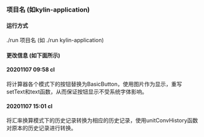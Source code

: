 ### 项目名 (如kylin-application)

#### 运行方式
./run 项目名 (如 ./run kylin-application)

#### 更改信息 (如下面所示)

#### 20201107 09:58 cl
将计算器各个模式下的按钮替换为BasicButton，使用图片作为显示，重写setText和text函数，从而保证按钮显示不受系统字体影响。

#### 20201107 15:01 cl
将汇率换算模式下的历史记录转换为相应的历史记录，使用unitConvHistory函数对原本的历史记录进行转换。
